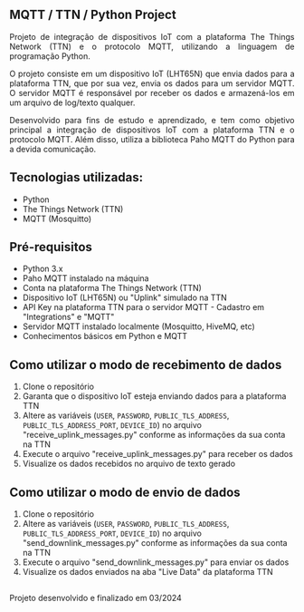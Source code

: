## MQTT / TTN / Python Project

<p align="justify">
    Projeto de integração de dispositivos IoT com a plataforma The Things Network (TTN) e o protocolo MQTT, utilizando a linguagem de programação Python.
</p>

<p align="justify">
    O projeto consiste em um dispositivo IoT (LHT65N) que envia dados para a plataforma TTN, que por sua vez, envia os dados para um servidor MQTT. O servidor MQTT é responsável por receber os dados e armazená-los em um arquivo de log/texto qualquer.
</p>

<p align="justify">
    Desenvolvido para fins de estudo e aprendizado, e tem como objetivo principal a integração de dispositivos IoT com a plataforma TTN e o protocolo MQTT. Além disso, utiliza a biblioteca Paho MQTT do Python para a devida comunicação.
</p>

## Tecnologias utilizadas:
- Python
- The Things Network (TTN)
- MQTT (Mosquitto)

## Pré-requisitos
- Python 3.x
- Paho MQTT instalado na máquina
- Conta na plataforma The Things Network (TTN)
- Dispositivo IoT (LHT65N) ou "Uplink" simulado na TTN
- API Key na plataforma TTN para o servidor MQTT - Cadastro em "Integrations" e "MQTT"
- Servidor MQTT instalado localmente (Mosquitto, HiveMQ, etc)
- Conhecimentos básicos em Python e MQTT

## Como utilizar o modo de recebimento de dados
1. Clone o repositório
2. Garanta que o dispositivo IoT esteja enviando dados para a plataforma TTN
3. Altere as variáveis (`USER`, `PASSWORD`, `PUBLIC_TLS_ADDRESS`, `PUBLIC_TLS_ADDRESS_PORT`, `DEVICE_ID`) no arquivo "receive_uplink_messages.py" conforme as informações da sua conta na TTN
3. Execute o arquivo "receive_uplink_messages.py" para receber os dados
4. Visualize os dados recebidos no arquivo de texto gerado

## Como utilizar o modo de envio de dados
1. Clone o repositório
2. Altere as variáveis (`USER`, `PASSWORD`, `PUBLIC_TLS_ADDRESS`, `PUBLIC_TLS_ADDRESS_PORT`, `DEVICE_ID`) no arquivo "send_downlink_messages.py" conforme as informações da sua conta na TTN
3. Execute o arquivo "send_downlink_messages.py" para enviar os dados
4. Visualize os dados enviados na aba "Live Data" da plataforma TTN

## 
Projeto desenvolvido e finalizado em 03/2024
